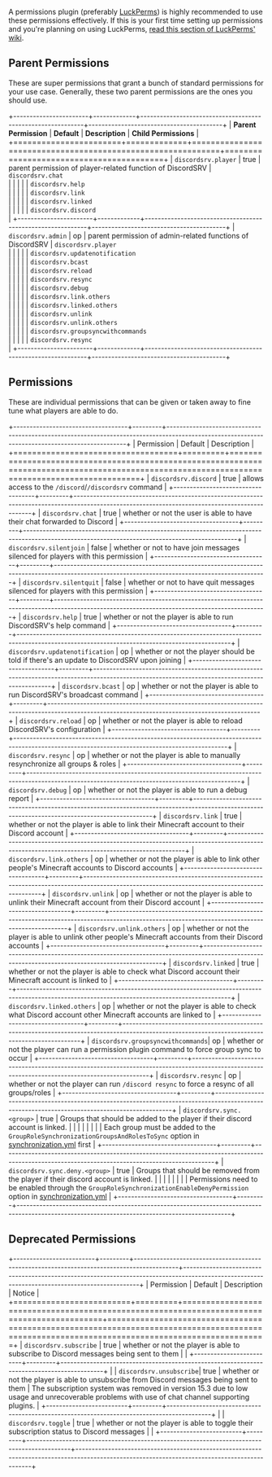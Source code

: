 A permissions plugin (preferably [LuckPerms](https://luckperms.net)) is highly recommended to use these permissions effectively. If this is your first time setting up permissions and you're planning on using LuckPerms, [read this section of LuckPerms' wiki](https://luckperms.net/wiki/Usage).

## Parent Permissions
These are super permissions that grant a bunch of standard permissions for your use case. Generally, these two parent permissions are the ones you should use.  

+-----------------------+-------------+------------------------------------------------------------+-----------------------------------------+
| **Parent Permission** | **Default** | **Description**                                            | **Child Permissions**                   |
+=======================+=============+============================================================+=========================================+
| `discordsrv.player`   | true        | parent permission of player-related function of DiscordSRV | `discordsrv.chat` <br>                  |
|                       |             |                                                            | `discordsrv.help` <br>                  |
|                       |             |                                                            | `discordsrv.link` <br>                  |
|                       |             |                                                            | `discordsrv.linked` <br>                |
|                       |             |                                                            | `discordsrv.discord` <br>               |
+-----------------------+-------------+------------------------------------------------------------+-----------------------------------------+
| `discordsrv.admin`    | op          | parent permission of admin-related functions of DiscordSRV | `discordsrv.player` <br>                |
|                       |             |                                                            | `discordsrv.updatenotification` <br>    |
|                       |             |                                                            | `discordsrv.bcast` <br>                 |
|                       |             |                                                            | `discordsrv.reload` <br>                |
|                       |             |                                                            | `discordsrv.resync` <br>                |
|                       |             |                                                            | `discordsrv.debug` <br>                 |
|                       |             |                                                            | `discordsrv.link.others` <br>           |
|                       |             |                                                            | `discordsrv.linked.others` <br>         |
|                       |             |                                                            | `discordsrv.unlink` <br>                |
|                       |             |                                                            | `discordsrv.unlink.others` <br>         |
|                       |             |                                                            | `discordsrv.groupsyncwithcommands` <br> |
|                       |             |                                                            | `discordsrv.resync` <br>                |
+-----------------------+-------------+------------------------------------------------------------+-----------------------------------------+

## Permissions
These are individual permissions that can be given or taken away to fine tune what players are able to do.  

+-----------------------------------+---------+-----------------------------------------------------------------------------------------------------------------------------------------------+
| Permission                        | Default | Description                                                                                                                                   |
+===================================+=========+===============================================================================================================================================+
| `discordsrv.discord`              | true    | allows access to the `/discord`/`/discordsrv` command                                                                                         |
+-----------------------------------+---------+-----------------------------------------------------------------------------------------------------------------------------------------------+
| `discordsrv.chat`                 | true    | whether or not the user is able to have their chat forwarded to Discord                                                                       |
+-----------------------------------+---------+-----------------------------------------------------------------------------------------------------------------------------------------------+
| `discordsrv.silentjoin`           | false   | whether or not to have join messages silenced for players with this permission                                                                |
+-----------------------------------+---------+-----------------------------------------------------------------------------------------------------------------------------------------------+
| `discordsrv.silentquit`           | false   | whether or not to have quit messages silenced for players with this permission                                                                |
+-----------------------------------+---------+-----------------------------------------------------------------------------------------------------------------------------------------------+
| `discordsrv.help`                 | true    | whether or not the player is able to run DiscordSRV's help command                                                                            |
+-----------------------------------+---------+-----------------------------------------------------------------------------------------------------------------------------------------------+
| `discordsrv.updatenotification`   | op      | whether or not the player should be told if there's an update to DiscordSRV upon joining                                                      |
+-----------------------------------+---------+-----------------------------------------------------------------------------------------------------------------------------------------------+
| `discordsrv.bcast`                | op      | whether or not the player is able to run DiscordSRV's broadcast command                                                                       |
+-----------------------------------+---------+-----------------------------------------------------------------------------------------------------------------------------------------------+
| `discordsrv.reload`               | op      | whether or not the player is able to reload DiscordSRV's configuration                                                                        |
+-----------------------------------+---------+-----------------------------------------------------------------------------------------------------------------------------------------------+
| `discordsrv.resync`               | op      | whether or not the player is able to manually resynchronize all groups & roles                                                                |
+-----------------------------------+---------+-----------------------------------------------------------------------------------------------------------------------------------------------+
| `discordsrv.debug`                | op      | whether or not the player is able to run a debug report                                                                                       |
+-----------------------------------+---------+-----------------------------------------------------------------------------------------------------------------------------------------------+
| `discordsrv.link`                 | true    | whether or not the player is able to link their Minecraft account to their Discord account                                                    |
+-----------------------------------+---------+-----------------------------------------------------------------------------------------------------------------------------------------------+
| `discordsrv.link.others`          | op      | whether or not the player is able to link other people's Minecraft accounts to Discord accounts                                               |
+-----------------------------------+---------+-----------------------------------------------------------------------------------------------------------------------------------------------+
| `discordsrv.unlink`               | op      | whether or not the player is able to unlink their Minecraft account from their Discord account                                                |
+-----------------------------------+---------+-----------------------------------------------------------------------------------------------------------------------------------------------+
| `discordsrv.unlink.others`        | op      | whether or not the player is able to unlink other people's Minecraft accounts from their Discord accounts                                     |
+-----------------------------------+---------+-----------------------------------------------------------------------------------------------------------------------------------------------+
| `discordsrv.linked`               | true    | whether or not the player is able to check what Discord account their Minecraft account is linked to                                          |
+-----------------------------------+---------+-----------------------------------------------------------------------------------------------------------------------------------------------+
| `discordsrv.linked.others`        | op      | whether or not the player is able to check what Discord account other Minecraft accounts are linked to                                        |
+-----------------------------------+---------+-----------------------------------------------------------------------------------------------------------------------------------------------+
| `discordsrv.groupsyncwithcommands`| op      | whether or not the player can run a permission plugin command to force group sync to occur                                                    |
+-----------------------------------+---------+-----------------------------------------------------------------------------------------------------------------------------------------------+
| `discordsrv.resync`               | op      | whether or not the player can run `/discord resync` to force a resync of all groups/roles                                                     |
+-----------------------------------+---------+-----------------------------------------------------------------------------------------------------------------------------------------------+
| `discordsrv.sync.<group>`         | true    | Groups that should be added to the player if their discord account is linked.                                                                 |
|                                   |         |                                                                                                                                               |
|                                   |         | Each group must be added to the `GroupRoleSynchronizationGroupsAndRolesToSync` option in [synchronization.yml](../synchronization) first      |
+-----------------------------------+---------+-----------------------------------------------------------------------------------------------------------------------------------------------+
| `discordsrv.sync.deny.<group>`    | true    | Groups that should be removed from the player if their discord account is linked.                                                             |
|                                   |         |                                                                                                                                               |
|                                   |         | Permissions need to be enabled through the `GroupRoleSynchronizationEnableDenyPermission` option in [synchronization.yml](../synchronization) |
+-----------------------------------+---------+-----------------------------------------------------------------------------------------------------------------------------------------------+

## Deprecated Permissions

+-------------------------+---------+-------------------------------------------------------------------------------------------+----------------------------------------------------------------------------------------------------------------------------------------------+
| Permission              | Default | Description                                                                               | Notice                                                                                                                                       |
+=========================+=========+===========================================================================================+==============================================================================================================================================+
| `discordsrv.subscribe`  | true    | whether or not the player is able to subscribe to Discord messages being sent to them     |                                                                                                                                              |
+-------------------------+---------+-------------------------------------------------------------------------------------------+                                                                                                                                              |
| `discordsrv.unsubscribe`| true    | whether or not the player is able to unsubscribe from Discord messages being sent to them | The subscription system was removed in version 15.3 due to low usage and unrecoverable problems with use of chat channel supporting plugins. |
+-------------------------+---------+-------------------------------------------------------------------------------------------+                                                                                                                                              |
| `discordsrv.toggle`     | true    | whether or not the player is able to toggle their subscription status to Discord messages |                                                                                                                                              |
+-------------------------+---------+-------------------------------------------------------------------------------------------+----------------------------------------------------------------------------------------------------------------------------------------------+